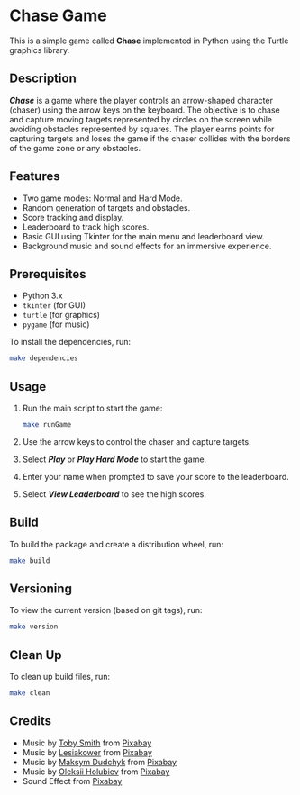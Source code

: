 # Chase Game

This is a simple game called **Chase** implemented in Python using the Turtle graphics library.

## Description

***Chase*** is a game where the player controls an arrow-shaped character (chaser) using the arrow keys on the keyboard. The objective is to chase and capture moving targets represented by circles on the screen while avoiding obstacles represented by squares. The player earns points for capturing targets and loses the game if the chaser collides with the borders of the game zone or any obstacles.

## Features

- Two game modes: Normal and Hard Mode.
- Random generation of targets and obstacles.
- Score tracking and display.
- Leaderboard to track high scores.
- Basic GUI using Tkinter for the main menu and leaderboard view.
- Background music and sound effects for an immersive experience.

## Prerequisites

- Python 3.x
- `tkinter` (for GUI)
- `turtle` (for graphics)
- `pygame` (for music)

To install the dependencies, run:

```bash
make dependencies
```

## Usage

1. Run the main script to start the game:

    ```bash
    make runGame
    ```

2. Use the arrow keys to control the chaser and capture targets.

3. Select ***Play*** or ***Play Hard Mode*** to start the game.

4. Enter your name when prompted to save your score to the leaderboard.

5. Select ***View Leaderboard*** to see the high scores.

## Build

To build the package and create a distribution wheel, run:

```bash
make build
```

## Versioning

To view the current version (based on git tags), run:

```bash
make version
```

## Clean Up

To clean up build files, run:

```bash
make clean
```

## Credits

- Music by [Toby Smith](https://pixabay.com/users/tobylane-15168815/?utm_source=link-attribution&utm_medium=referral&utm_campaign=music&utm_content=115826) from [Pixabay](https://pixabay.com/music/?utm_source=link-attribution&utm_medium=referral&utm_campaign=music&utm_content=115826)
- Music by [Lesiakower](https://pixabay.com/users/lesiakower-25701529/?utm_source=link-attribution&utm_medium=referral&utm_campaign=music&utm_content=173553) from [Pixabay](https://pixabay.com/?utm_source=link-attribution&utm_medium=referral&utm_campaign=music&utm_content=173553)
- Music by [Maksym Dudchyk](https://pixabay.com/users/white_records-32584949/?utm_source=link-attribution&utm_medium=referral&utm_campaign=music&utm_content=223905) from [Pixabay](https://pixabay.com/music/?utm_source=link-attribution&utm_medium=referral&utm_campaign=music&utm_content=223905)
- Music by [Oleksii Holubiev](https://pixabay.com/users/loksii-40853646/?utm_source=link-attribution&utm_medium=referral&utm_campaign=music&utm_content=211881) from [Pixabay](https://pixabay.com/music/?utm_source=link-attribution&utm_medium=referral&utm_campaign=music&utm_content=211881)
- Sound Effect from [Pixabay](https://pixabay.com/?utm_source=link-attribution&utm_medium=referral&utm_campaign=music&utm_content=38511)
